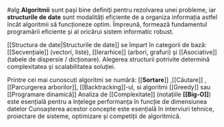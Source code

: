 #alg
**Algoritmii** sunt pași bine definiți pentru rezolvarea unei probleme, iar **structurile de date** sunt modalități eficiente de a organiza informația astfel încât algoritmii să funcționeze optim. Împreună, formează fundamentul programării eficiente și al oricărui sistem informatic robust.

[[Structura de date|Structurile de date]] se împart în categorii de bază: [[Secvențiale]] (vectori, liste), [[Ierarhice]] (arbori, grafuri) și [[Asociative]] (tabele de dispersie / dicționare). Alegerea structurii potrivite determină complexitatea și scalabilitatea soluției.

Printre cei mai cunoscuți algoritmi se numără: [[**Sortare**]] ,[[Căutare]] , [[Parcurgerea arborilor]], [[Backtracking]]-ul, si algoritmi [[Greedy]] sau [[Programare dinamică]]
Analiza de [[Complexitate]] (notațiile **[[Big-O]]**) este esențială pentru a înțelege performanța în funcție de dimensiunea datelor
Cunoașterea acestor concepte este esențială în interviuri tehnice, proiectare de sisteme, optimizare și competiții de algoritmică.